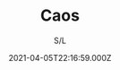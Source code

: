 ---
id: 'e4c2d49d-fa0f-4927-b1b3-b3660504fe96'
type: 'movie' # Filme, Série, Anime
title: "Caos"
synopsis: ["Quentin Conners (Jason Statham) foi afastado do trabalho policial por indisciplina. Mas quando um assaltante de bancos (Wesley Snipes) começa a agir e nunca é capturado, Quentin é chamado de volta e deve aceitar um parceiro no trabalho, Shane Dekker (Ryan Philippe). Muito diferentes na forma de atuar, Quentin e Shane vão enfrentar uma série de conflitos. Que deverão rapidamente ser superados, já que o ladrão continua à solta.",
]
originalTitle: "Chaos"
date: '2021-04-05T22:16:59.000Z'
update: '2021-04-05T22:16:59.000Z'
releaseDate: '2005-01-17T03:00:00.000Z'
imdb:
  rating: '6.5' # 8.5
  id: '' # tt0470752
duration: '1h 46m'
trailer:
  urls: [
    'JBMH0SCvOIU',
  ]
tags: ['720p']
genre: ['Ação', 'Crime', 'Drama'] #
quality: 'BluRay 720p' # BluRay, WEB-DL, HDTV, WEB-DL4K, WEB-DLe
format: 'Mkv' # MKV, MP4, TS
audio: 'Português, Inglês' # Dublado, Legendado, Dual Audio, Dub & Leg
subtitle: 'S/L' # Português, inglês,
size: '4.54 GB' # 4.8 GB
audioQuality: 10
videoQuality: 10
directors: []
#  - name: 'Lana Wachowski'
#    image: ''
#  - name: 'Lilly Wachowski'
#    image: ''
cast: []
#  - name: 'Keanu Reeves'
#    image: ''
#    characterName: 'Neo'
writers: []
#  - name: ''
#    image: ''
maturityRating:
  age: '' # L , 10, 12, 14, 16, 18
  topics: [''] # Violence, Illegal drugs, Inappropriate Language, Legal Drugs, Sexual Content, Extreme Violence
###########################################
download:
  
  - url: 'magnet:?xt=urn:btih:12468FEB58E86AB9DC529065EB260190A787C406&dn=Caos%20%282005%29&tr=udp%3a%2f%2ftracker.openbittorrent.com%3a80%2fannounce&tr=udp%3a%2f%2ftracker.opentrackr.org%3a1337%2fannounce&ws=http%3a%2f%2fremote.utorrent.com%2ftalon%2fseed%2f9451015047%2fcontent%2f1f'
    resolution: '720p' # 720p, 1080p, 4K,
    audio: 'Dual Áudio' # Dublado, Legendado, Dual Audio
    size: '' # 4.8 GB
    quality: '' # BluRay, WEB-DL
    format: '' # MKV
images:
  cover: '/assets/movies/caos.jpg'
  background: '/assets/movies/'
---